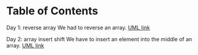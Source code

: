 # Table of Contents

Day 1: reverse array
We had to reverse an array.
[UML link](https://teamscottie-lease.invisionapp.com/freehand/array-reverse-XWwFn0yYQ)

Day 2: array insert shift
We have to insert an element into the middle of an array.
[UML link](https://teamscottie-lease.invisionapp.com/freehand/insert-shift-array-UHfhM7bTN)
